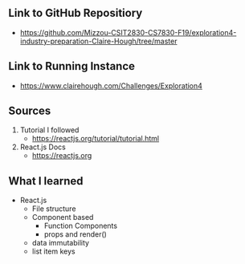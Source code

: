 ## Link to GitHub Repositiory
- https://github.com/Mizzou-CSIT2830-CS7830-F19/exploration4-industry-preparation-Claire-Hough/tree/master

## Link to Running Instance
- https://www.clairehough.com/Challenges/Exploration4

## Sources
1. Tutorial I followed
    - https://reactjs.org/tutorial/tutorial.html
2. React.js Docs
    - https://reactjs.org

## What I learned
- React.js
    - File structure
    - Component based
        - Function Components
        - props and render()
    - data immutability
    - list item keys